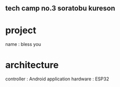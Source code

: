 ## tech camp no.3 soratobu kureson

# project 
name : bless you

# architecture
controller : Android application
hardware : ESP32